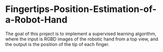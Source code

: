 # Fingertips-Position-Estimation-of-a-Robot-Hand
The goal of this project is to implement a supervised learning algorithm, where the input is RGBD images of the robotic hand from a top view, and the output is the position of the tip of each finger.
